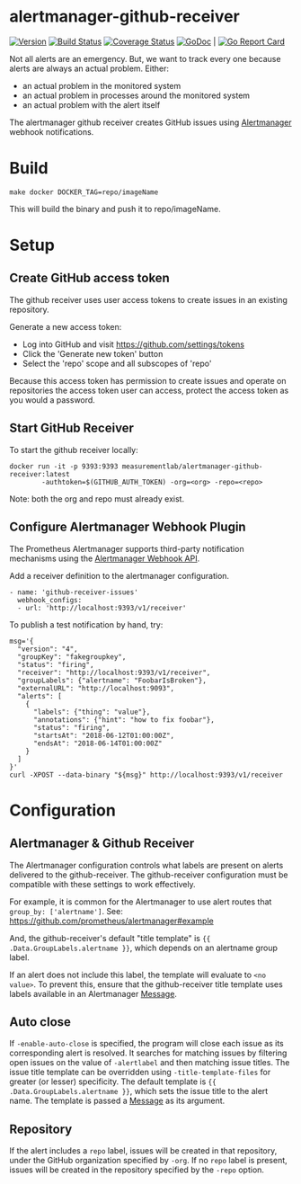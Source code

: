 # alertmanager-github-receiver
 [![Version](https://img.shields.io/github/tag/m-lab/alertmanager-github-receiver.svg)](https://github.com/m-lab/alertmanager-github-receiver/releases) [![Build Status](https://travis-ci.org/m-lab/alertmanager-github-receiver.svg?branch=master)](https://travis-ci.org/m-lab/alertmanager-github-receiver) [![Coverage Status](https://coveralls.io/repos/m-lab/alertmanager-github-receiver/badge.svg?branch=master)](https://coveralls.io/github/m-lab/alertmanager-github-receiver?branch=master) [![GoDoc](https://godoc.org/github.com/m-lab/alertmanager-github-receiver?status.svg)](https://godoc.org/github.com/m-lab/alertmanager-github-receiver) | [![Go Report Card](https://goreportcard.com/badge/github.com/m-lab/alertmanager-github-receiver)](https://goreportcard.com/report/github.com/m-lab/alertmanager-github-receiver)

Not all alerts are an emergency. But, we want to track every one
because alerts are always an actual problem. Either:

 * an actual problem in the monitored system
 * an actual problem in processes around the monitored system
 * an actual problem with the alert itself

The alertmanager github receiver creates GitHub issues using
[Alertmanager](https://github.com/prometheus/alertmanager) webhook
notifications.

# Build
```
make docker DOCKER_TAG=repo/imageName
```
This will build the binary and push it to repo/imageName.

# Setup

## Create GitHub access token

The github receiver uses user access tokens to create issues in an existing
repository.

Generate a new access token:

* Log into GitHub and visit https://github.com/settings/tokens
* Click the 'Generate new token' button
* Select the 'repo' scope and all subscopes of 'repo'

Because this access token has permission to create issues and operate on
repositories the access token user can access, protect the access token as
you would a password.

## Start GitHub Receiver

To start the github receiver locally:
```
docker run -it -p 9393:9393 measurementlab/alertmanager-github-receiver:latest
        -authtoken=$(GITHUB_AUTH_TOKEN) -org=<org> -repo=<repo>
```

Note: both the org and repo must already exist.

## Configure Alertmanager Webhook Plugin

The Prometheus Alertmanager supports third-party notification mechanisms
using the [Alertmanager Webhook API](https://prometheus.io/docs/alerting/configuration/#webhook_config).

Add a receiver definition to the alertmanager configuration.

```
- name: 'github-receiver-issues'
  webhook_configs:
  - url: 'http://localhost:9393/v1/receiver'
```

To publish a test notification by hand, try:

```
msg='{
  "version": "4",
  "groupKey": "fakegroupkey",
  "status": "firing",
  "receiver": "http://localhost:9393/v1/receiver",
  "groupLabels": {"alertname": "FoobarIsBroken"},
  "externalURL": "http://localhost:9093",
  "alerts": [
    {
      "labels": {"thing": "value"},
      "annotations": {"hint": "how to fix foobar"},
      "status": "firing",
      "startsAt": "2018-06-12T01:00:00Z",
      "endsAt": "2018-06-14T01:00:00Z"
    }
  ]
}'
curl -XPOST --data-binary "${msg}" http://localhost:9393/v1/receiver
```

# Configuration

## Alertmanager & Github Receiver

The Alertmanager configuration controls what labels are present on alerts
delivered to the github-receiver. The github-receiver configuration must be
compatible with these settings to work effectively.

For example, it is common for the Alertmanager to use alert routes that
`group_by: ['alertname']`. See: https://github.com/prometheus/alertmanager#example

And, the github-receiver's default "title template" is
`{{ .Data.GroupLabels.alertname }}`, which depends on an alertname group
label.

If an alert does not include this label, the template will evaluate to `<no value>`.
To prevent this, ensure that the github-receiver title template uses labels available
in an Alertmanager [Message](https://godoc.org/github.com/prometheus/alertmanager/notify/webhook#Message).

## Auto close

If `-enable-auto-close` is specified, the program will close each issue as its
corresponding alert is resolved. It searches for matching issues by filtering
open issues on the value of `-alertlabel` and then matching issue titles. The
issue title template can be overridden using `-title-template-files` for greater
(or lesser) specificity. The default template is
`{{ .Data.GroupLabels.alertname }}`, which sets the issue title to the alert
name. The template is passed a
[Message](https://godoc.org/github.com/prometheus/alertmanager/notify/webhook#Message)
as its argument.

## Repository

If the alert includes a `repo` label, issues will be created in that repository,
under the GitHub organization specified by `-org`. If no `repo` label is
present, issues will be created in the repository specified by the `-repo`
option.
